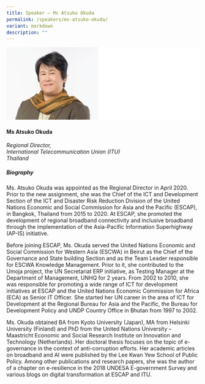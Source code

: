 ```yaml
---
title: Speaker – Ms Atsuko Okuda
permalink: /speakers/ms-atsuko-okuda/
variant: markdown
description: ""
---
```

![](/images/2025%20speakers/Atsuko_Okuda.png)
#### **Ms Atsuko Okuda**

*Regional Director,<br>International Telecommunication Union (ITU)<br>Thailand*

##### **Biography**
Ms. Atsuko Okuda was appointed as the Regional Director in April 2020. Prior to the new assignment, she was the Chief of the ICT and Development Section of the ICT and Disaster Risk Reduction Division of the United Nations Economic and Social Commission for Asia and the Pacific (ESCAP), in Bangkok, Thailand from 2015 to 2020. At ESCAP, she promoted the development of regional broadband connectivity and inclusive broadband through the implementation of the Asia-Pacific Information Superhighway (AP-IS) initiative. 

Before joining ESCAP, Ms. Okuda served the United Nations Economic and Social Commission for Western Asia (ESCWA) in Beirut as the Chief of the Governance and State building Section and as the Team Leader responsible for ESCWA Knowledge Management. Prior to it, she contributed to the Umoja project, the UN Secretariat ERP initiative, as Testing Manager at the Department of Management, UNHQ for 2 years. From 2002 to 2010, she was responsible for promoting a wide range of ICT for development initiatives at ESCAP and the United Nations Economic Commission for Africa (ECA) as Senior IT Officer. She started her UN career in the area of ICT for Development at the Regional Bureau for Asia and the Pacific, the Bureau for Development Policy and UNDP Country Office in Bhutan from 1997 to 2002. 

Ms. Okuda obtained BA from Kyoto University (Japan), MA from Helsinki University (Finland) and PhD from the United Nations University – Maastricht Economic and Social Research Institute on Innovation and Technology (Netherlands). Her doctoral thesis focuses on the topic of e-governance in the context of anti-corruption efforts. Her academic articles on broadband and AI were published by the Lee Kwan Yew School of Public Policy. Among other publications and research papers, she was the author of a chapter on e-resilience in the 2018 UNDESA E-government Survey and various blogs on digital transformation at ESCAP and ITU.